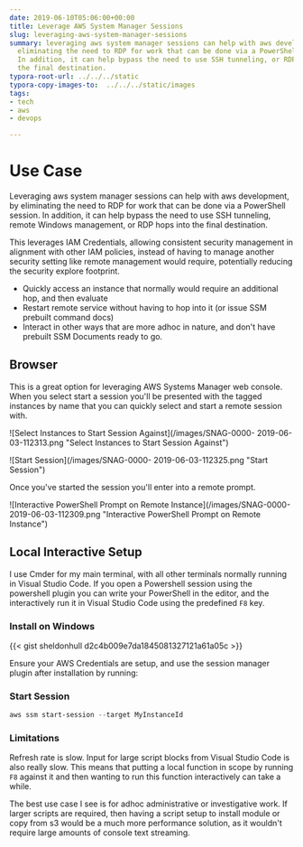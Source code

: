 ```yaml
---
date: 2019-06-10T05:06:00+00:00
title: Leverage AWS System Manager Sessions
slug: leveraging-aws-system-manager-sessions
summary: leveraging aws system manager sessions can help with aws development, by
  eliminating the need to RDP for work that can be done via a PowerShell session.
  In addition, it can help bypass the need to use SSH tunneling, or RDP hops into
  the final destination.
typora-root-url: ../../../static
typora-copy-images-to:  ../../../static/images
tags:
- tech
- aws
- devops

---
```

# Use Case

Leveraging aws system manager sessions can help with aws development, by eliminating the need to RDP for work that can be done via a PowerShell session. In addition, it can help bypass the need to use SSH tunneling, remote Windows management, or RDP hops into the final destination.

This leverages IAM Credentials, allowing consistent security management in alignment with other IAM policies, instead of having to manage another security setting like remote management would require, potentially reducing the security explore footprint.

* Quickly access an instance that normally would require an additional hop, and then evaluate
* Restart remote service without having to hop into it (or issue SSM prebuilt command docs)
* Interact in other ways that are more adhoc in nature, and don't have prebuilt SSM Documents ready to go.

## Browser

This is a great option for leveraging AWS Systems Manager web console. When you select start a session you'll be presented with the tagged instances by name that you can quickly select and start a remote session with.

![Select Instances to Start Session Against](/images/SNAG-0000- 2019-06-03-112313.png "Select Instances to Start Session Against")

![Start Session](/images/SNAG-0000- 2019-06-03-112325.png "Start Session")

Once you've started the session you'll enter into a remote prompt.

![Interactive PowerShell Prompt on Remote Instance](/images/SNAG-0000- 2019-06-03-112309.png "Interactive PowerShell Prompt on Remote Instance")

## Local Interactive Setup

I use Cmder for my main terminal, with all other terminals normally running in Visual Studio Code. If you open a Powershell session using the powershell plugin you can write your PowerShell in the editor, and the interactively run it in Visual Studio Code using the predefined `F8` key.

### Install on Windows

{{< gist sheldonhull  d2c4b009e7da1845081327121a61a05c >}}

Ensure your AWS Credentials are setup, and use the session manager plugin after installation by running:

### Start Session

```powershell
aws ssm start-session --target MyInstanceId
```

### Limitations

Refresh rate is slow. Input for large script blocks from Visual Studio Code is also really slow. This means that putting a local function in scope by running `F8` against it and then wanting to run this function interactively can take a while.

The best use case I see is for adhoc administrative or investigative work. If larger scripts are required, then having a script setup to install module or copy from s3 would be a much more performance solution, as it wouldn't require large amounts of console text streaming.
